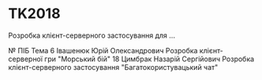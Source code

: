 # TK2018
Розробка клієнт-серверного застосування для ...

№	ПІБ	Тема
6 Івашенюк Юрій Олександрович Розробка клієнт-серверної гри "Морський бій"
18	Цимбрак Назарій Сергійович	Розробка клієнт-серверного застосування "Багатокористувацький чат"
